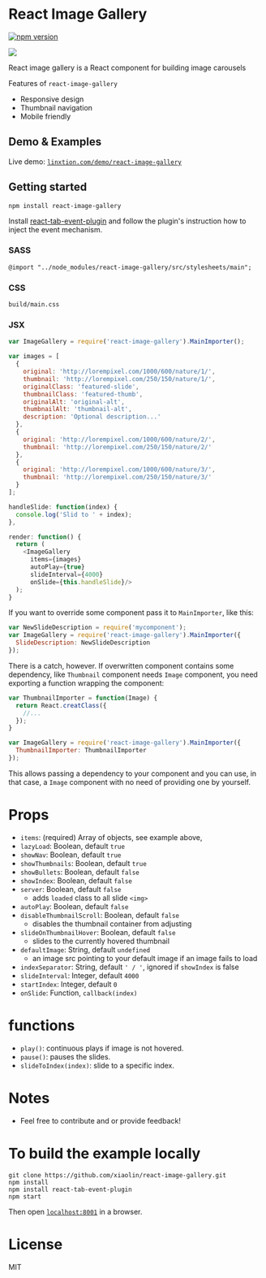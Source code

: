 React Image Gallery
===

[![npm version](https://badge.fury.io/js/react-image-gallery.svg)](https://badge.fury.io/js/react-image-gallery)

![](https://raw.githubusercontent.com/xiaolin/linxtion.github.io/master/static/img/react-image-gallery.png)

React image gallery is a React component for building image carousels

Features of `react-image-gallery`
* Responsive design
* Thumbnail navigation
* Mobile friendly

## Demo & Examples
Live demo: [`linxtion.com/demo/react-image-gallery`](http://linxtion.com/demo/react-image-gallery)

## Getting started

```
npm install react-image-gallery
```

Install [react-tab-event-plugin](https://github.com/zilverline/react-tap-event-plugin) and follow the plugin's instruction how to inject the event mechanism.

### SASS

```
@import "../node_modules/react-image-gallery/src/stylesheets/main";
```

### CSS

```
build/main.css
```

### JSX

```js
var ImageGallery = require('react-image-gallery').MainImporter();

var images = [
  {
    original: 'http://lorempixel.com/1000/600/nature/1/',
    thumbnail: 'http://lorempixel.com/250/150/nature/1/',
    originalClass: 'featured-slide',
    thumbnailClass: 'featured-thumb',
    originalAlt: 'original-alt',
    thumbnailAlt: 'thumbnail-alt',
    description: 'Optional description...'
  },
  {
    original: 'http://lorempixel.com/1000/600/nature/2/',
    thumbnail: 'http://lorempixel.com/250/150/nature/2/'
  },
  {
    original: 'http://lorempixel.com/1000/600/nature/3/',
    thumbnail: 'http://lorempixel.com/250/150/nature/3/'
  }
];

handleSlide: function(index) {
  console.log('Slid to ' + index);
},

render: function() {
  return (
    <ImageGallery
      items={images}
      autoPlay={true}
      slideInterval={4000}
      onSlide={this.handleSlide}/>
  );
}

```

If you want to override some component pass it to `MainImporter`, like this:

```javascript
var NewSlideDescription = require('mycomponent');
var ImageGallery = require('react-image-gallery').MainImporter({
  SlideDescription: NewSlideDescription
});
```

There is a catch, however. If overwritten component contains some dependency, like `Thumbnail` component needs `Image` component, you need exporting a function wrapping the component:

```javascript
var ThumbnailImporter = function(Image) {
  return React.creatClass({
    //...
  });
}

var ImageGallery = require('react-image-gallery').MainImporter({
  ThumbnailImporter: ThumbnailImporter
});
```

This allows passing a dependency to your component and you can use, in that case, a `Image` component with no need of providing one by yourself.

# Props

* `items`: (required) Array of objects, see example above,
* `lazyLoad`: Boolean, default `true`
* `showNav`: Boolean, default `true`
* `showThumbnails`: Boolean, default `true`
* `showBullets`: Boolean, default `false`
* `showIndex`: Boolean, default `false`
* `server`: Boolean, default `false`
  * adds `loaded` class to all slide `<img>`
* `autoPlay`: Boolean, default `false`
* `disableThumbnailScroll`: Boolean, default `false`
  * disables the thumbnail container from adjusting
* `slideOnThumbnailHover`: Boolean, default `false`
  * slides to the currently hovered thumbnail
* `defaultImage`: String, default `undefined`
  * an image src pointing to your default image if an image fails to load
* `indexSeparator`: String, default `' / '`, ignored if `showIndex` is false
* `slideInterval`: Integer, default `4000`
* `startIndex`: Integer, default `0`
* `onSlide`: Function, `callback(index)`


# functions

* `play()`: continuous plays if image is not hovered.
* `pause()`: pauses the slides.
* `slideToIndex(index)`: slide to a specific index.

# Notes

* Feel free to contribute and or provide feedback!

# To build the example locally

```
git clone https://github.com/xiaolin/react-image-gallery.git
npm install
npm install react-tab-event-plugin
npm start
```

Then open [`localhost:8001`](http://localhost:8001) in a browser.


# License

MIT
